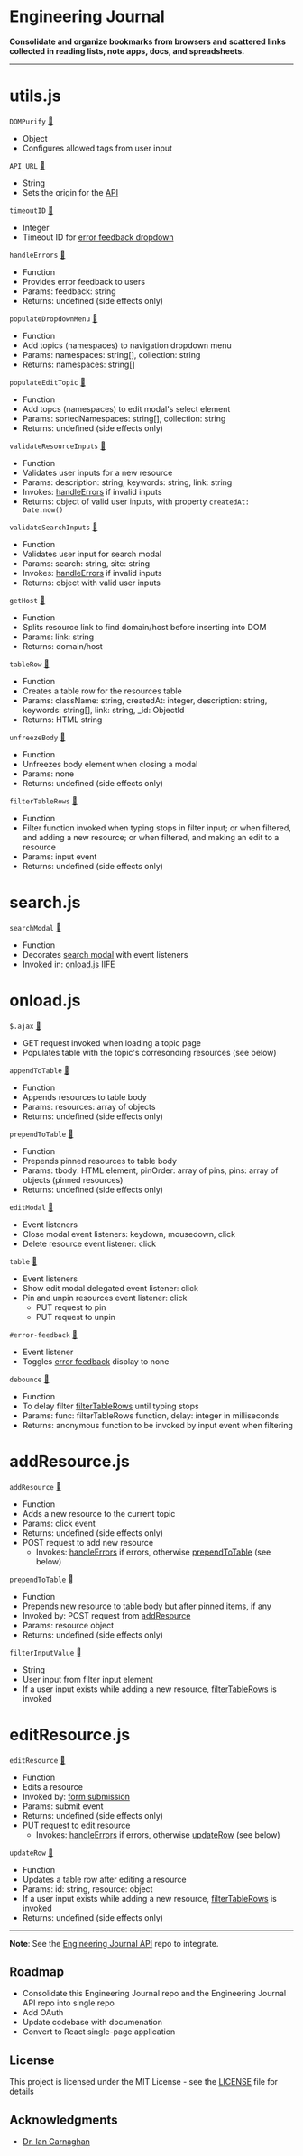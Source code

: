 # Engineering Journal

**Consolidate and organize bookmarks from browsers and scattered links collected in reading lists, note apps, docs, and spreadsheets.**

***

# utils.js

`DOMPurify` [🔗](https://github.com/WarrenMfg/engineering-journal/blob/18aac9fbbeb39851adb7de0f7244c6143f07d48f/client/assets/js/utils.js#L2)
- Object
- Configures allowed tags from user input

`API_URL` [🔗](https://github.com/WarrenMfg/engineering-journal/blob/18aac9fbbeb39851adb7de0f7244c6143f07d48f/client/assets/js/utils.js#L5)
- String
- Sets the origin for the [API](https://github.com/WarrenMfg/engineering-journal-api)

`timeoutID` [🔗](https://github.com/WarrenMfg/engineering-journal/blob/18aac9fbbeb39851adb7de0f7244c6143f07d48f/client/assets/js/utils.js#L8)
- Integer
- Timeout ID for [error feedback dropdown](https://github.com/WarrenMfg/engineering-journal/blob/18aac9fbbeb39851adb7de0f7244c6143f07d48f/client/topic.html#L57)

`handleErrors` [🔗](https://github.com/WarrenMfg/engineering-journal/blob/18aac9fbbeb39851adb7de0f7244c6143f07d48f/client/assets/js/utils.js#L10)
- Function
- Provides error feedback to users
- Params: feedback: string
- Returns: undefined (side effects only)

`populateDropdownMenu` [🔗](https://github.com/WarrenMfg/engineering-journal/blob/18aac9fbbeb39851adb7de0f7244c6143f07d48f/client/assets/js/utils.js#L55)
- Function
- Add topics (namespaces) to navigation dropdown menu
- Params: namespaces: string[], collection: string
- Returns: namespaces: string[]

`populateEditTopic` [🔗](https://github.com/WarrenMfg/engineering-journal/blob/18aac9fbbeb39851adb7de0f7244c6143f07d48f/client/assets/js/utils.js#L97)
- Function
- Add topcs (namespaces) to edit modal's select element
- Params: sortedNamespaces: string[], collection: string
- Returns: undefined (side effects only)

`validateResourceInputs` [🔗](https://github.com/WarrenMfg/engineering-journal/blob/18aac9fbbeb39851adb7de0f7244c6143f07d48f/client/assets/js/utils.js#L114)
- Function
- Validates user inputs for a new resource
- Params: description: string, keywords: string, link: string
- Invokes: [handleErrors](https://github.com/WarrenMfg/engineering-journal/blob/18aac9fbbeb39851adb7de0f7244c6143f07d48f/client/assets/js/utils.js#L10) if invalid inputs
- Returns: object of valid user inputs, with property `createdAt: Date.now()`

`validateSearchInputs` [🔗](https://github.com/WarrenMfg/engineering-journal/blob/18aac9fbbeb39851adb7de0f7244c6143f07d48f/client/assets/js/utils.js#L151)
- Function
- Validates user input for search modal
- Params: search: string, site: string
- Invokes: [handleErrors](https://github.com/WarrenMfg/engineering-journal/blob/18aac9fbbeb39851adb7de0f7244c6143f07d48f/client/assets/js/utils.js#L10) if invalid inputs
- Returns: object with valid user inputs

`getHost` [🔗](https://github.com/WarrenMfg/engineering-journal/blob/18aac9fbbeb39851adb7de0f7244c6143f07d48f/client/assets/js/utils.js#L173)
- Function
- Splits resource link to find domain/host before inserting into DOM
- Params: link: string
- Returns: domain/host

`tableRow` [🔗](https://github.com/WarrenMfg/engineering-journal/blob/18aac9fbbeb39851adb7de0f7244c6143f07d48f/client/assets/js/utils.js#L185)
- Function
- Creates a table row for the resources table
- Params: className: string, createdAt: integer, description: string, keywords: string[], link: string, _id: ObjectId
- Returns: HTML string

`unfreezeBody` [🔗](https://github.com/WarrenMfg/engineering-journal/blob/18aac9fbbeb39851adb7de0f7244c6143f07d48f/client/assets/js/utils.js#L195)
- Function
- Unfreezes body element when closing a modal
- Params: none
- Returns: undefined (side effects only)

`filterTableRows` [🔗](https://github.com/WarrenMfg/engineering-journal/blob/18aac9fbbeb39851adb7de0f7244c6143f07d48f/client/assets/js/utils.js#L214)
- Function
- Filter function invoked when typing stops in filter input; or when filtered, and adding a new resource; or when filtered, and making an edit to a resource
- Params: input event
- Returns: undefined (side effects only)

# search.js

`searchModal` [🔗](https://github.com/WarrenMfg/engineering-journal/blob/784a7214d5eac5e528dc1bc18c8ab4de703e9613/client/assets/js/search.js#L1)
- Function
- Decorates [search modal](https://github.com/WarrenMfg/engineering-journal/blob/784a7214d5eac5e528dc1bc18c8ab4de703e9613/client/topic.html#L142) with event listeners
- Invoked in: [onload.js IIFE](https://github.com/WarrenMfg/engineering-journal/blob/784a7214d5eac5e528dc1bc18c8ab4de703e9613/client/assets/js/onload.js#L90)

# onload.js

`$.ajax` [🔗](https://github.com/WarrenMfg/engineering-journal/blob/9765c3f4bb2fb11af5fe907bfef647d11d31e341/client/assets/js/onload.js#L10)
- GET request invoked when loading a topic page
- Populates table with the topic's corresonding resources (see below)

`appendToTable` [🔗](https://github.com/WarrenMfg/engineering-journal/blob/9765c3f4bb2fb11af5fe907bfef647d11d31e341/client/assets/js/onload.js#L39)
- Function
- Appends resources to table body
- Params: resources: array of objects
- Returns: undefined (side effects only)

`prependToTable` [🔗](https://github.com/WarrenMfg/engineering-journal/blob/9765c3f4bb2fb11af5fe907bfef647d11d31e341/client/assets/js/onload.js#L73)
- Function
- Prepends pinned resources to table body
- Params: tbody: HTML element, pinOrder: array of pins, pins: array of objects (pinned resources)
- Returns: undefined (side effects only)

`editModal` [🔗](https://github.com/WarrenMfg/engineering-journal/blob/9765c3f4bb2fb11af5fe907bfef647d11d31e341/client/assets/js/onload.js#L96)
- Event listeners
- Close modal event listeners: keydown, mousedown, click
- Delete resource event listener: click

`table` [🔗](https://github.com/WarrenMfg/engineering-journal/blob/9765c3f4bb2fb11af5fe907bfef647d11d31e341/client/assets/js/onload.js#L138)
- Event listeners
- Show edit modal delegated event listener: click
- Pin and unpin resources event listener: click
  - PUT request to pin
  - PUT request to unpin

`#error-feedback` [🔗](https://github.com/WarrenMfg/engineering-journal/blob/9765c3f4bb2fb11af5fe907bfef647d11d31e341/client/assets/js/onload.js#L274)
- Event listener
- Toggles [error feedback](https://github.com/WarrenMfg/engineering-journal/blob/9765c3f4bb2fb11af5fe907bfef647d11d31e341/client/topic.html#L57) display to none

`debounce` [🔗](https://github.com/WarrenMfg/engineering-journal/blob/9765c3f4bb2fb11af5fe907bfef647d11d31e341/client/assets/js/onload.js#L285)
- Function
- To delay filter [filterTableRows](https://github.com/WarrenMfg/engineering-journal/blob/9765c3f4bb2fb11af5fe907bfef647d11d31e341/client/assets/js/utils.js#L214) until typing stops
- Params: func: filterTableRows function, delay: integer in milliseconds
- Returns: anonymous function to be invoked by input event when filtering

# addResource.js

`addResource` [🔗](https://github.com/WarrenMfg/engineering-journal/blob/9f8a82d8183e38c19eff33a6903ea88d3199a2d2/client/assets/js/addResource.js#L1)
- Function
- Adds a new resource to the current topic
- Params: click event
- Returns: undefined (side effects only)
- POST request to add new resource
  - Invokes: [handleErrors](https://github.com/WarrenMfg/engineering-journal/blob/9f8a82d8183e38c19eff33a6903ea88d3199a2d2/client/assets/js/utils.js#L10) if errors, otherwise [prependToTable](https://github.com/WarrenMfg/engineering-journal/blob/9f8a82d8183e38c19eff33a6903ea88d3199a2d2/client/assets/js/addResource.js#L62) (see below)

`prependToTable` [🔗](https://github.com/WarrenMfg/engineering-journal/blob/9f8a82d8183e38c19eff33a6903ea88d3199a2d2/client/assets/js/addResource.js#L62)
- Function
- Prepends new resource to table body but after pinned items, if any
- Invoked by: POST request from [addResource](https://github.com/WarrenMfg/engineering-journal/blob/9f8a82d8183e38c19eff33a6903ea88d3199a2d2/client/assets/js/addResource.js#L35)
- Params: resource object
- Returns: undefined (side effects only)

`filterInputValue` [🔗](https://github.com/WarrenMfg/engineering-journal/blob/9f8a82d8183e38c19eff33a6903ea88d3199a2d2/client/assets/js/addResource.js#L99)
- String
- User input from filter input element
- If a user input exists while adding a new resource, [filterTableRows](https://github.com/WarrenMfg/engineering-journal/blob/9f8a82d8183e38c19eff33a6903ea88d3199a2d2/client/assets/js/utils.js#L214) is invoked

# editResource.js

`editResource` [🔗](https://github.com/WarrenMfg/engineering-journal/blob/7ff1684fe3e383bd15c731fad80a7b3fcdb24266/client/assets/js/editResource.js#L1)
- Function
- Edits a resource
- Invoked by: [form submission](https://github.com/WarrenMfg/engineering-journal/blob/7ff1684fe3e383bd15c731fad80a7b3fcdb24266/client/topic.html#L123)
- Params: submit event
- Returns: undefined (side effects only)
- PUT request to edit resource
  - Invokes: [handleErrors](https://github.com/WarrenMfg/engineering-journal/blob/9f8a82d8183e38c19eff33a6903ea88d3199a2d2/client/assets/js/utils.js#L10) if errors, otherwise [updateRow](https://github.com/WarrenMfg/engineering-journal/blob/7ff1684fe3e383bd15c731fad80a7b3fcdb24266/client/assets/js/editResource.js#L69) (see below)

`updateRow` [🔗](https://github.com/WarrenMfg/engineering-journal/blob/7ff1684fe3e383bd15c731fad80a7b3fcdb24266/client/assets/js/editResource.js#L69)
- Function
- Updates a table row after editing a resource
- Params: id: string, resource: object
- If a user input exists while adding a new resource, [filterTableRows](https://github.com/WarrenMfg/engineering-journal/blob/9f8a82d8183e38c19eff33a6903ea88d3199a2d2/client/assets/js/utils.js#L214) is invoked
- Returns: undefined (side effects only)

***

**Note**: See the [Engineering Journal API](https://github.com/WarrenMfg/engineering-journal-api) repo to integrate.

## Roadmap

- Consolidate this Engineering Journal repo and the Engineering Journal API repo into single repo
- Add OAuth
- Update codebase with documenation
- Convert to React single-page application

## License

This project is licensed under the MIT License - see the [LICENSE](LICENSE) file for details

## Acknowledgments

- [Dr. Ian Carnaghan](https://www.carnaghan.com/)

